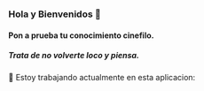 ### Hola y Bienvenidos 👋
#### Pon a prueba tu conocimiento cinefilo. 
##### Trata de no volverte loco y piensa.
<!--
**germanamontiel/germanamontiel** is a ✨ _special_ ✨ repository because its `README.md` (this file) appears on your GitHub profile.

Here are some ideas to get you started:

- 🔭 I’m currently working on ...

- 🌱 I’m currently learning ...
- 👯 I’m looking to collaborate on ...
- 🤔 I’m looking for help with ...
- 💬 Ask me about ...
- 📫 How to reach me: ...
- 😄 Pronouns: ...
- ⚡ Fun fact: ...
-->
🔭 Estoy trabajando actualmente en esta aplicacion:
